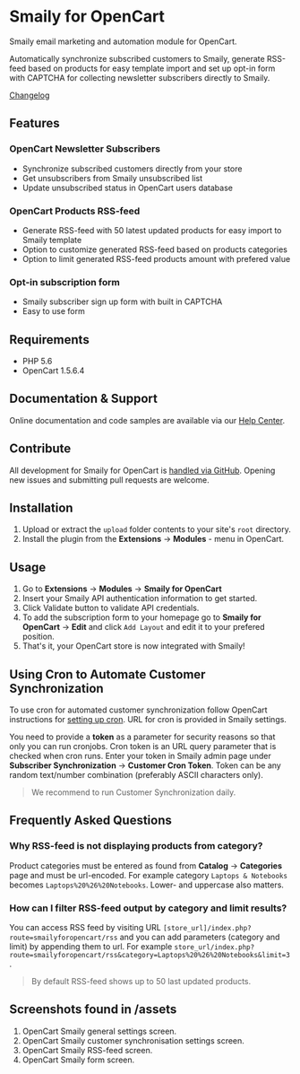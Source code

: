 # Smaily for OpenCart

Smaily email marketing and automation module for OpenCart.

Automatically synchronize subscribed customers to Smaily, generate RSS-feed based on products for easy template import and set up opt-in form with CAPTCHA for collecting newsletter subscribers directly to Smaily.

[Changelog](CHANGELOG.md)

## Features

### OpenCart Newsletter Subscribers

- Synchronize subscribed customers directly from your store
- Get unsubscribers from Smaily unsubscribed list
- Update unsubscribed status in OpenCart users database

### OpenCart Products RSS-feed

- Generate RSS-feed with 50 latest updated products for easy import to Smaily template
- Option to customize generated RSS-feed based on products categories
- Option to limit generated RSS-feed products amount with prefered value

### Opt-in subscription form

- Smaily subscriber sign up form with built in CAPTCHA
- Easy to use form

## Requirements

- PHP 5.6
- OpenCart 1.5.6.4

## Documentation & Support

Online documentation and code samples are available via our [Help Center](http://help.smaily.com/en/support/home).

## Contribute

All development for Smaily for OpenCart is [handled via GitHub](https://github.com/sendsmaily/smaily-opencart-module). Opening new issues and submitting pull requests are welcome.

## Installation
1. Upload or extract the `upload` folder contents to your site's `root` directory.
2. Install the plugin from the **Extensions** &rarr; **Modules** - menu in OpenCart.

## Usage

1. Go to **Extensions** &rarr; **Modules** &rarr; **Smaily for OpenCart**
2. Insert your Smaily API authentication information to get started.
3. Click Validate button to validate API credentials.
4. To add the subscription form to your homepage go to **Smaily for OpenCart** &rarr; **Edit** and click `Add Layout` and edit it to your prefered position.
5. That's it, your OpenCart store is now integrated with Smaily!

## Using Cron to Automate Customer Synchronization

To use cron for automated customer synchronization follow OpenCart instructions for [setting up cron](http://docs.opencart.com/en-gb/extension/cron/). URL for cron is provided in Smaily settings.

You need to provide a **token** as a parameter for security reasons so that only you can run cronjobs. Cron token is an URL query parameter that is checked when cron runs. Enter your token in Smaily admin page under **Subscriber Synchronization** &rarr; **Customer Cron Token**. Token can be any random text/number combination (preferably ASCII characters only).

> We recommend to run Customer Synchronization daily.

## Frequently Asked Questions

### Why RSS-feed is not displaying products from category?

Product categories must be entered as found from **Catalog** &rarr; **Categories** page and must be url-encoded. For example category `Laptops & Notebooks` becomes `Laptops%20%26%20Notebooks`. Lower- and uppercase also matters.

### How can I filter RSS-feed output by category and limit results?

You can access RSS feed by visiting URL `[store_url]/index.php?route=smailyforopencart/rss` and you can add parameters (category and limit) by appending them to url. For example `store_url/index.php?route=smailyforopencart/rss&category=Laptops%20%26%20Notebooks&limit=3`.

> By default RSS-feed shows up to 50 last updated products.

## Screenshots found in /assets

1. OpenCart Smaily general settings screen.
2. OpenCart Smaily customer synchronisation settings screen.
3. OpenCart Smaily RSS-feed screen.
4. OpenCart Smaily form screen.

